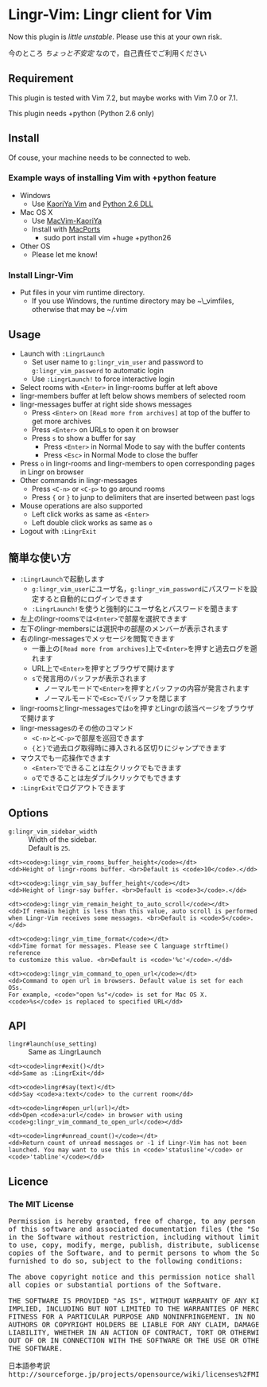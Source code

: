# Lingr-Vim: Lingr client for Vim
Now this plugin is *little unstable*. Please use this at your own risk.

今のところ *ちょっと不安定* なので，自己責任でご利用ください

## Requirement
This plugin is tested with Vim 7.2, but maybe works with Vim 7.0 or 7.1.

This plugin needs +python (Python 2.6 only)

## Install
Of couse, your machine needs to be connected to web.
### Example ways of installing Vim with +python feature
* Windows
  * Use [KaoriYa Vim](http://www.kaoriya.net/) and [Python 2.6 DLL](http://www.python.org/download/)
* Mac OS X
  * Use [MacVim-KaoriYa](http://code.google.com/p/macvim-kaoriya/)
  * Install with [MacPorts](http://www.macports.org/)
    * sudo port install vim +huge +python26
* Other OS
  * Please let me know!

### Install Lingr-Vim
* Put files in your vim runtime directory.
  * If you use Windows, the runtime directory may be ~\\_vimfiles, otherwise that may be ~/.vim

## Usage
* Launch with `:LingrLaunch`
  * Set user name to `g:lingr_vim_user` and password to `g:lingr_vim_password` to automatic login
  * Use `:LingrLaunch!` to force interactive login
* Select rooms with `<Enter>` in lingr-rooms buffer at left above
* lingr-members buffer at left below shows members of selected room
* lingr-messages buffer at right side shows messages
  * Press `<Enter>` on `[Read more from archives]` at top of the buffer
    to get more archives
  * Press `<Enter>` on URLs to open it on browser
  * Press `s` to show a buffer for say
    * Press `<Enter>` in Normal Mode to say with the buffer contents
    * Press `<Esc>` in Normal Mode to close the buffer
* Press `o` in lingr-rooms and lingr-members to open corresponding pages
  in Lingr on browser
* Other commands in lingr-messages
  * Press `<C-n>` or `<C-p>` to go around rooms
  * Press `{` or `}` to junp to delimiters that are inserted between past logs
* Mouse operations are also supported
  * Left click works as same as `<Enter>`
  * Left double click works as same as `o`
* Logout with `:LingrExit`

## 簡単な使い方
* `:LingrLaunch`で起動します
  * `g:lingr_vim_user`にユーザ名，`g:lingr_vim_password`にパスワードを設定すると自動的にログインできます
  * `:LingrLaunch!`を使うと強制的にユーザ名とパスワードを聞きます
* 左上のlingr-roomsでは`<Enter>`で部屋を選択できます
* 左下のlingr-membersには選択中の部屋のメンバーが表示されます
* 右のlingr-messagesでメッセージを閲覧できます
  * 一番上の`[Read more from archives]`上で`<Enter>`を押すと過去ログを遡れます
  * URL上で`<Enter>`を押すとブラウザで開けます
  * `s`で発言用のバッファが表示されます
    * ノーマルモードで`<Enter>`を押すとバッファの内容が発言されます
    * ノーマルモードで`<Esc>`でバッファを閉じます
* lingr-roomsとlingr-messagesでは`o`を押すとLingrの該当ページをブラウザで開けます
* lingr-messagesのその他のコマンド
  * `<C-n>`と`<C-p>`で部屋を巡回できます
  * `{`と`}`で過去ログ取得時に挿入される区切りにジャンプできます
* マウスでも一応操作できます
  * `<Enter>`でできることは左クリックでもできます
  * `o`でできることは左ダブルクリックでもできます
* `:LingrExit`でログアウトできます

## Options
<dl>
    <dt><code>g:lingr_vim_sidebar_width</code></dt>
    <dd>Width of the sidebar. <br>Default is <code>25</code>.</dd>

    <dt><code>g:lingr_vim_rooms_buffer_height</code></dt>
    <dd>Height of lingr-rooms buffer. <br>Default is <code>10</code>.</dd>

    <dt><code>g:lingr_vim_say_buffer_height</code></dt>
    <dd>Height of lingr-say buffer. <br>Default is <code>3</code>.</dd>

    <dt><code>g:lingr_vim_remain_height_to_auto_scroll</code></dt>
    <dd>If remain height is less than this value, auto scroll is performed
    when Lingr-Vim receives some messages. <br>Default is <code>5</code>.</dd>

    <dt><code>g:lingr_vim_time_format</code></dt>
    <dd>Time format for messages. Please see C language strftime() reference
    to customize this value. <br>Default is <code>'%c'</code>.</dd>

    <dt><code>g:lingr_vim_command_to_open_url</code></dt>
    <dd>Command to open url in browsers. Default value is set for each OSs.
    For example, <code>"open %s"</code> is set for Mac OS X.
    <code>%s</code> is replaced to specified URL</dd>
</dl>

## API
<dl>
    <dt><code>lingr#launch(use_setting)</code></dt>
    <dd>Same as :LingrLaunch</dd>

    <dt><code>lingr#exit()</dt>
    <dd>Same as :LingrExit</dd>

    <dt><code>lingr#say(text)</dt>
    <dd>Say <code>a:text</code> to the current room</dd>

    <dt><code>lingr#open_url(url)</dt>
    <dd>Open <code>a:url</code> in browser with using <code>g:lingr_vim_command_to_open_url</code></dd>

    <dt><code>lingr#unread_count()</code></dt>
    <dd>Return count of unread messages or -1 if Lingr-Vim has not been launched. You may want to use this in <code>'statusline'</code> or <code>'tabline'</code></dd>
</dl>

## Licence
### The MIT License
<pre>Permission is hereby granted, free of charge, to any person obtaining a copy
of this software and associated documentation files (the "Software"), to deal
in the Software without restriction, including without limitation the rights
to use, copy, modify, merge, publish, distribute, sublicense, and/or sell
copies of the Software, and to permit persons to whom the Software is
furnished to do so, subject to the following conditions:

The above copyright notice and this permission notice shall be included in
all copies or substantial portions of the Software.

THE SOFTWARE IS PROVIDED "AS IS", WITHOUT WARRANTY OF ANY KIND, EXPRESS OR
IMPLIED, INCLUDING BUT NOT LIMITED TO THE WARRANTIES OF MERCHANTABILITY,
FITNESS FOR A PARTICULAR PURPOSE AND NONINFRINGEMENT. IN NO EVENT SHALL THE
AUTHORS OR COPYRIGHT HOLDERS BE LIABLE FOR ANY CLAIM, DAMAGES OR OTHER
LIABILITY, WHETHER IN AN ACTION OF CONTRACT, TORT OR OTHERWISE, ARISING FROM,
OUT OF OR IN CONNECTION WITH THE SOFTWARE OR THE USE OR OTHER DEALINGS IN
THE SOFTWARE.

日本語参考訳
http://sourceforge.jp/projects/opensource/wiki/licenses%2FMIT_license</pre>

